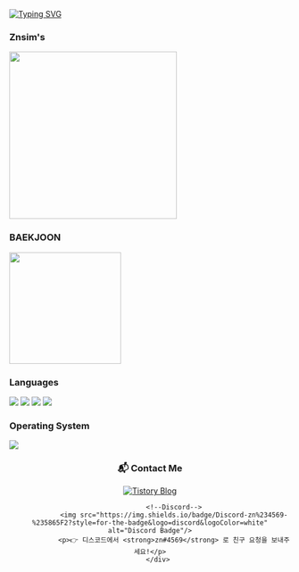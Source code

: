 <div>
<a href="https://git.io/typing-svg">
        <img src="https://readme-typing-svg.demolab.com/?lines=Welcome+to+Znsim+Github;Nice+to+meet+you!!" alt="Typing SVG" />
</a>
</div>

<div>
        <h3>Znsim's</h3>
        <img src="https://github-readme-stats.vercel.app/api/top-langs/?username=Znsim&hide_progress=true" width="300"/>
</div>
<div>
        <h3>BAEKJOON</h3>
        <a href="https://solved.ac/taldkdus1">
          <img src="http://mazassumnida.wtf/api/generate_badge?boj=taldkdus1" width="200" />
        </a>
</div>

<div>
        <!--언어--> <h3>Languages</h3>
        <!--HTML-->
        <img src="https://img.shields.io/badge/html5-%23E34F26.svg?style=for-the-badge&logo=html5&logoColor=white"/>
        <!--CSS-->
        <img src="https://img.shields.io/badge/css3-%231572B6.svg?style=for-the-badge&logo=css3&logoColor=white"/>
        <!--JS-->
        <img src="https://img.shields.io/badge/javascript-%23323330.svg?style=for-the-badge&logo=javascript&logoColor=%23F7DF1E"/>
        <!--PYTHON-->
        <img src="https://img.shields.io/badge/python-3670A0?style=for-the-badge&logo=python&logoColor=ffdd54"/>
</div>
<div>
        <!--Operating System--> <h3>Operating System</h3>
        <img src="https://img.shields.io/badge/Windows-0078D6?style=for-the-badge&logo=windows&logoColor=white"/>
        <!--Social-->
        <div align="center">
                <h3>📬 Contact Me </h3>
                <!--blog-->
                  <a href="https://znsim.tistory.com/" target="_blank">
                    <img src="https://img.shields.io/badge/Blog-Tistory-%23EC654B?style=for-the-badge&logo=tistory&logoColor=white" alt="Tistory Blog"/>
                  </a>


                <!--Discord-->
                <img src="https://img.shields.io/badge/Discord-zn%234569-%235865F2?style=for-the-badge&logo=discord&logoColor=white" alt="Discord Badge"/>
                <p>👉 디스코드에서 <strong>zn#4569</strong> 로 친구 요청을 보내주세요!</p>
        </div>
</div>





